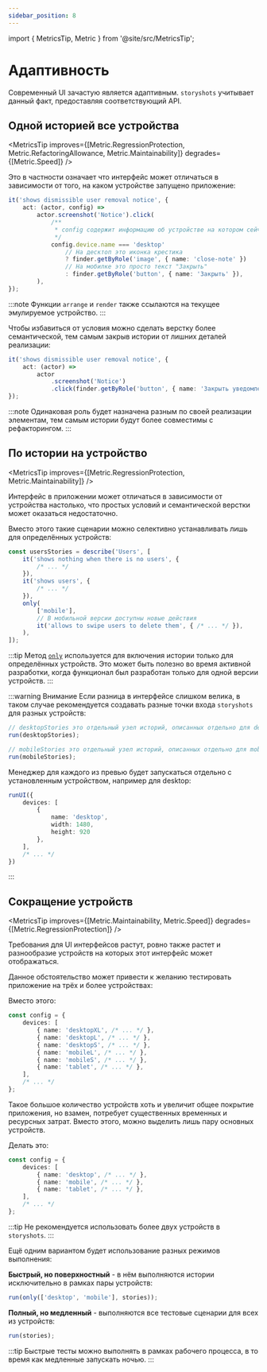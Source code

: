 ```yaml
---
sidebar_position: 8
---
```


import { MetricsTip, Metric } from '@site/src/MetricsTip';

# Адаптивность

Современный UI зачастую является адаптивным. `storyshots` учитывает данный факт, предоставляя соответствующий API.

## Одной историей все устройства

<MetricsTip improves={[Metric.RegressionProtection, Metric.RefactoringAllowance, Metric.Maintainability]}
degrades={[Metric.Speed]} />

Это в частности означает что интерфейс может отличаться
в зависимости от того, на каком устройстве запущено приложение:

```ts
it('shows dismissible user removal notice', {
    act: (actor, config) =>
        actor.screenshot('Notice').click(
            /**
             * config содержит информацию об устройстве на котором сейчас исполняется тест
             */
            config.device.name === 'desktop'
                // На десктоп это иконка крестика
                ? finder.getByRole('image', { name: 'close-note' })
                // На мобилке это просто текст "Закрыть"
                : finder.getByRole('button', { name: 'Закрыть' }),
        ),
});
```

:::note
Функции `arrange` и `render` также ссылаются на текущее эмулируемое устройство.
:::

Чтобы избавиться от условия можно сделать верстку более семантической, тем самым закрыв истории от лишних деталей
реализации:

```ts
it('shows dismissible user removal notice', {
    act: (actor) =>
        actor
            .screenshot('Notice')
            .click(finder.getByRole('button', { name: 'Закрыть уведомление' })),
});
```

:::note
Одинаковая роль будет назначена разным по своей реализации элементам, тем самым истории будут более совместимы с
рефакторингом.
:::

## По истории на устройство

<MetricsTip improves={[Metric.RegressionProtection, Metric.Maintainability]} />

Интерфейс в приложении может отличаться в зависимости от устройства настолько, что простых условий и семантической
верстки может оказаться недостаточно.

Вместо этого такие сценарии можно селективно устанавливать лишь для определённых устройств:

```ts
const usersStories = describe('Users', [
    it('shows nothing when there is no users', {
        /* ... */
    }),
    it('shows users', {
        /* ... */
    }),
    only(
        ['mobile'],
        // В мобильной версии доступны новые действия
        it('allows to swipe users to delete them', { /* ... */ }),
    ),
]);
```

:::tip
Метод [`only`](/API/operators/only) используется для включения истории только для определённых устройств. Это может быть полезно во время
активной разработки, когда функционал был разработан только для одной версии устройств.
:::

:::warning Внимание
Если разница в интерфейсе слишком велика, в таком случае рекомендуется создавать разные точки входа `storyshots` для
разных устройств:

```ts title="preview/desktop.ts"
// desktopStories это отдельный узел историй, описанных отдельно для desktop
run(desktopStories);
```

```ts title="preview/mobile.ts"
// mobileStories это отдельный узел историй, описанных отдельно для mobile
run(mobileStories);
```

Менеджер для каждого из превью будет запускаться отдельно с установленным устройством, например для desktop:

```ts title="manager/desktop-ui.ts"
runUI({
    devices: [
        {
            name: 'desktop',
            width: 1480,
            height: 920
        },
    ],
    /* ... */
})
```
:::

## Сокращение устройств

<MetricsTip improves={[Metric.Maintainability, Metric.Speed]} degrades={[Metric.RegressionProtection]} />

Требования для UI интерфейсов растут, ровно также растет и разнообразие устройств на которых этот интерфейс может
отображаться.

Данное обстоятельство может привести к желанию тестировать приложение на трёх и более устройствах:

<p style={{ color: 'red' }}>Вместо этого:</p>

```ts
const config = {
    devices: [
        { name: 'desktopXL', /* ... */ },
        { name: 'desktopL', /* ... */ },
        { name: 'desktopS', /* ... */ },
        { name: 'mobileL', /* ... */ },
        { name: 'mobileS', /* ... */ },
        { name: 'tablet', /* ... */ },
    ],
    /* ... */
};
```

Такое большое количество устройств хоть и увеличит общее покрытие приложения, но взамен, потребует существенных
временных и ресурсных затрат. Вместо этого, можно выделить лишь пару основных устройств.

<p style={{ color: 'green' }}>Делать это:</p>

```ts
const config = {
    devices: [
        { name: 'desktop', /* ... */ },
        { name: 'mobile', /* ... */ },
        { name: 'tablet', /* ... */ },
    ],
    /* ... */
};
```

:::tip
Не рекомендуется использовать более двух устройств в `storyshots`.
:::

Ещё одним вариантом будет использование разных режимов выполнения:

**Быстрый, но поверхностный** - в нём выполняются истории исключительно в рамках пары устройств:

```ts
run(only(['desktop', 'mobile'], stories));
```

**Полный, но медленный** - выполняются все тестовые сценарии для всех из устройств:

```ts
run(stories);
```

:::tip
Быстрые тесты можно выполнять в рамках рабочего процесса, в то время как медленные запускать ночью.
:::
